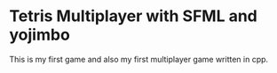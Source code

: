 # Tetris Multiplayer with SFML and yojimbo
This is my first game and also my first multiplayer game written in cpp.

